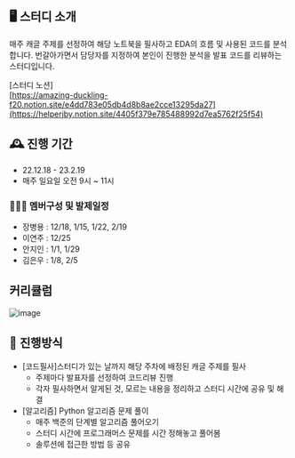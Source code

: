 ## 🖥️ 스터디 소개
매주 캐글 주제를 선정하여 해당 노트북을 필사하고 EDA의 흐름 및 사용된 코드를 분석합니다.
번갈아가면서 담당자를 지정하여 본인이 진행한 분석을 발표 코드를 리뷰하는 스터디입니다.

[스터디 노션]  
[https://amazing-duckling-f20.notion.site/e4dd783e05db4d8b8ae2cce13295da27](https://helperjby.notion.site/4405f379e785488992d7ea5762f25f54)
<br>

## 🕰️ 진행 기간
* 22.12.18 - 23.2.19
* 매주 일요일 오전 9시 ~ 11시

### 🧑‍🤝‍🧑 멤버구성 및 발제일정
 - 장병용 : 12/18, 1/15, 1/22, 2/19
 - 이연주 : 12/25
 - 안지인 : 1/1, 1/29
 - 김은우 : 1/8, 2/5


## 커리큘럼
![image](https://github.com/helperjby/kaggle-study_221218-230219/assets/69462995/b4ab3393-d234-48fa-91dd-5e22d6ec0f9d)
## 📌 진행방식
* [코드필사]스터디가 있는 날까지 해당 주차에 배정된 캐글 주제를 필사
    * 주제마다 발표자를 선정하여 코드리뷰 진행
    * 각자 필사하면서 알게된 것, 모르는 내용을 정리하고 스터디 시간에 공유 및 해결
* [알고리즘] Python 알고리즘 문제 풀이
    * 매주 백준의 단계별 알고리즘 풀어오기
    * 스터디 시간에 프로그래머스 문제를 시간 정해놓고 풀어봄
    * 솔루션에 접근한 방법 등 공유 


